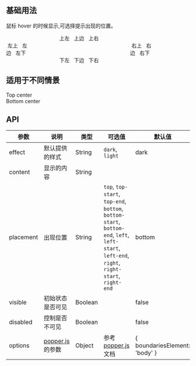## 基础用法
鼠标 hover 的时候显示,可选择提示出现的位置。

<style>
  .box {
    width: 400px;

    .top {
      text-align: center;
    }

    .left {
      float: left;
      width: 60px;
    }

    .right {
      float: right;
      width: 60px;
    }

    .bottom {
      clear: both;
      text-align: center;
    }

    .item {
      margin: 4px;
    }
  }
</style>

<script>
  module.exports = {
    data() {
      return {
        switch: true
      }
    },

    computed: {
      effect() {
        return this.switch ? 'dark' : 'light';
      }
    }
  }
</script>

<el-switch
  :value.sync="switch"
  on-text="黑色"
  off-text="白色"
  on-color="#1f2d3d"
  off-color="#ccc">
</el-switch>

<div class="box">
  <div class="top">
    <el-tooltip class="item" :effect="effect" content="Top Left 提示文字" placement="top-start">
      <el-button>上左</el-button>
    </el-tooltip>
    <el-tooltip class="item" :effect="effect" content="Top Center 提示文字" placement="top">
      <el-button>上边</el-button>
    </el-tooltip>
    <el-tooltip class="item" :effect="effect" content="Top Right 提示文字" placement="top-end">
      <el-button>上右</el-button>
    </el-tooltip>
  </div>
  <div class="left">
    <el-tooltip class="item" :effect="effect" content="Left Top 提示文字" placement="left-start">
      <el-button>左上</el-button>
    </el-tooltip>
    <el-tooltip class="item" :effect="effect" content="Left Center 提示文字" placement="left">
      <el-button>左边</el-button>
    </el-tooltip>
    <el-tooltip class="item" :effect="effect" content="Left Bottom 提示文字" placement="left-end">
      <el-button>左下</el-button>
    </el-tooltip>
  </div>

  <div class="right">
    <el-tooltip class="item" :effect="effect" content="Right Top 提示文字" placement="right-start">
      <el-button>右上</el-button>
    </el-tooltip>
    <el-tooltip class="item" :effect="effect" content="Right Center 提示文字" placement="right">
      <el-button>右边</el-button>
    </el-tooltip>
    <el-tooltip class="item" :effect="effect" content="Right Bottom 提示文字" placement="right-end">
      <el-button>右下</el-button>
    </el-tooltip>
  </div>
  <div class="bottom">
    <el-tooltip class="item" :effect="effect" content="Bottom Left 提示文字" placement="bottom-start">
      <el-button>下左</el-button>
    </el-tooltip>
    <el-tooltip class="item" :effect="effect" content="Bottom Center 提示文字" placement="bottom">
      <el-button>下边</el-button>
    </el-tooltip>
    <el-tooltip class="item" :effect="effect" content="Bottom Right 提示文字" placement="bottom-end">
      <el-button>下右</el-button>
    </el-tooltip>
  </div>
</div>

## 适用于不同情景

<div>
  <el-tooltip content="Top center" placement="top">
    <el-button>Top center</el-button>
  </el-tooltip>
</div>


<div>
  <el-tooltip content="Bottom center" placement="bottom" effect="light">
    <el-button>Bottom center</el-button>
  </el-tooltip>
</div>

## API
| 参数               | 说明                                                     | 类型              | 可选值      | 默认值 |
|--------------------|----------------------------------------------------------|-------------------|-------------|--------|
|  effect        |  默认提供的样式  | String            | `dark`, `light`  | dark  |
|  content        |  显示的内容  | String            |  |  |
|  placement        |  出现位置  | String           |  `top`, `top-start`, `top-end`, `bottom`, `bottom-start`, `bottom-end`, `left`, `left-start`, `left-end`, `right`, `right-start`, `right-end` |  bottom |
|  visible        |  初始状态是否可见  | Boolean           |  |  false |
|  disabled       |  控制是否不可见  | Boolean           |  |  false |
|  options        | [popper.js](https://popper.js.org/documentation.html) 的参数 | Object            | 参考 [popper.js](https://popper.js.org/documentation.html) 文档 | { boundariesElement: 'body' } |
